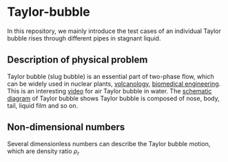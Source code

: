 # Taylor-bubble 
In this repository, we mainly introduce the test cases of an individual Taylor bubble rises through different pipes in stagnant liquid.
## Description of physical problem
Taylor bubble (slug bubble) is an essential part of two-phase flow, which can be widely used in nuclear plants, [volcanology](https://github.com/GabrielGLK/Taylor-bubble/blob/main/figure/taylor-application-1.pdf), [biomedical engineering](https://github.com/GabrielGLK/Taylor-bubble/blob/main/figure/taylor-application-2.pdf). 
This is an interesting [video](https://www.youtube.com/watch?v=HTFylkr018U&ab_channel=FluidDynamics) for air Taylor bubble in water. The [schematic diagram](https://github.com/GabrielGLK/Taylor-bubble/blob/main/figure/taylor-schematic.pdf) of Taylor bubble shows Taylor bubble is composed of nose, body, tail, liquid film and so on.
## Non-dimensional numbers
Several dimensionless numbers can describe the Taylor bubble motion, which are density ratio $\rho_r$

